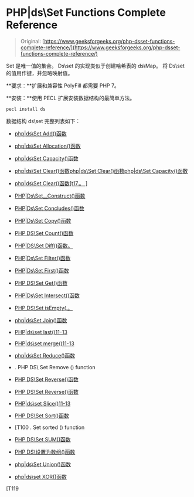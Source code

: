 # PHP|ds\Set Functions Complete Reference

> Original: [https://www.geeksforgeeks.org/php-dsset-functions-complete-reference/](https://www.geeksforgeeks.org/php-dsset-functions-complete-reference/)

Set 是唯一值的集合。 Ds\set 的实现类似于创建哈希表的 ds\Map。 将 Ds\set 的值用作键，并忽略映射值。

**要求：**扩展和兼容性 PolyFill 都需要 PHP 7。

**安装：**使用 PECL 扩展安装数据结构的最简单方法。

```php
pecl install ds
```

数据结构 ds\set 完整列表如下：

*   [php|ds\Set Add()函数](https://www.geeksforgeeks.org/php-dsset-add-function/)
*   [php|ds\Set Allocation()函数](https://www.geeksforgeeks.org/php-dsset-allocate-function/)
*   [php|ds\Set Capacity()函数](https://www.geeksforgeeks.org/php-dsset-capacity-function/)
*   [php|ds\Set Clear()函数](https://www.geeksforgeeks.org/php-dsset-clear-function/)[php|ds\Set Clear()函数](https://www.geeksforgeeks.org/php-dsset-clear-function/)[php|ds\Set Capacity()函数](https://www.geeksforgeeks.org/php-dsset-capacity-function/)
*   [php|ds\Set Clear()函数[t17.。 ]](https://www.geeksforgeeks.org/php-dsset-clear-function/)
*   [PHP|Ds\Set__Construct()函数](https://www.geeksforgeeks.org/php-dsset-__construct-function/)
*   [PHP|Ds\Set Concludes()函数](https://www.geeksforgeeks.org/php-dsset-contains-function/)
*   [PHP|Ds\Set Copy()函数](https://www.geeksforgeeks.org/php-dsset-copy-function/)
*   [PHP DS\Set Count()函数](https://www.geeksforgeeks.org/php-dsset-count-function/)
*   [PHP|DS\Set Diff()函数。](https://www.geeksforgeeks.org/php-dsset-diff-function/)
*   [PHP|Ds\Set Filter()函数](https://www.geeksforgeeks.org/php-dsset-filter-function/)
*   [PHP|Ds\Set First()函数](https://www.geeksforgeeks.org/php-dsset-first-function/)
*   [PHP DS\Set Get()函数](https://www.geeksforgeeks.org/php-dsset-get-function/)
*   [PHP|Ds\Set Intersect()函数](https://www.geeksforgeeks.org/php-dsset-intersect-function/)
*   [PHP DS\Set isEmpty(.。](https://www.geeksforgeeks.org/php-dsset-isempty-function/)

*   [php|ds\Set Join()函数](https://www.geeksforgeeks.org/php-dsset-join-function/)
*   [PHP|ds\set last()11-13](https://www.geeksforgeeks.org/php-dsset-last-function/)
*   [PHP|ds\set merge()11-13](https://www.geeksforgeeks.org/php-dsset-merge-function/)
*   [php|ds\Set Reduce()函数](https://www.geeksforgeeks.org/php-dsset-reduce-function/)
*   . PHP DS\ Set Remove () function
*   [PHP DS\Set Reverse()函数](https://www.geeksforgeeks.org/php-dsset-reverse-function/)
*   [PHP DS\Set Reverse()函数](https://www.geeksforgeeks.org/php-dsset-reversed-function/)
*   [PHP|ds\set Slice()11-13](https://www.geeksforgeeks.org/php-dsset-slice-function/)
*   [PHP DS\Set Sort()函数](https://www.geeksforgeeks.org/php-dsset-sort-function/)
*   [T100 . Set sorted () function
*   [PHP DS\Set SUM()函数](https://www.geeksforgeeks.org/php-dsset-sum-function/)
*   [PHP DS\设置为数组()函数](https://www.geeksforgeeks.org/php-dsset-toarray-function/)
*   [php|ds\Set Union()函数](https://www.geeksforgeeks.org/php-dsset-union-function/)
*   [php|ds\set XOR()函数](https://www.geeksforgeeks.org/php-dsset-xor-function/)

[T119
